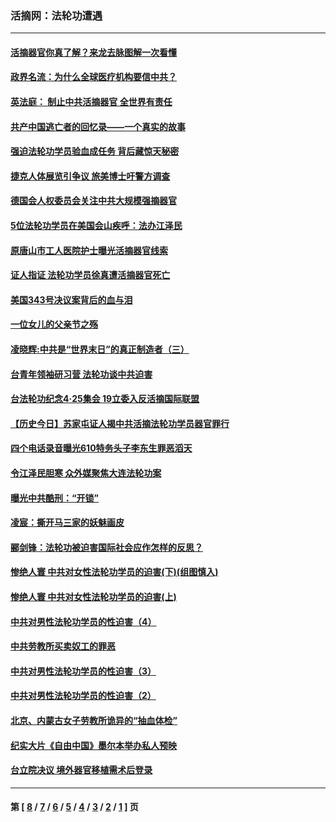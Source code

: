 ### 活摘网：法轮功遭遇
---
#### [活摘器官你真了解？来龙去脉图解一次看懂](../../pages/nf5881/n13013820.md?08140430) 
#### [政界名流：为什么全球医疗机构要信中共？](../../pages/nf5881/n11945479.md?08140430) 
#### [英法庭： 制止中共活摘器官 全世界有责任](../../pages/nf5881/n11330691.md?08140430) 
#### [共产中国逃亡者的回忆录——一个真实的故事](../../pages/nf5881/n10918649.md?08140430) 
#### [强迫法轮功学员验血成任务 背后藏惊天秘密](../../pages/nf5881/n4252384.md?08140430) 
#### [捷克人体展览引争议 旅美博士吁警方调查](../../pages/nf5881/n9429187.md?08140430) 
#### [德国会人权委员会关注中共大规模强摘器官](../../pages/nf5881/n8418950.md?08140430) 
#### [5位法轮功学员在美国会山疾呼：法办江泽民](../../pages/nf5881/n8101519.md?08140430) 
#### [原唐山市工人医院护士曝光活摘器官线索](../../pages/nf5881/n8076384.md?08140430) 
#### [证人指证 法轮功学员徐真遭活摘器官死亡](../../pages/nf5881/n8042467.md?08140430) 
#### [美国343号决议案背后的血与泪](../../pages/nf5881/n8020684.md?08140430) 
#### [一位女儿的父亲节之殇](../../pages/nf5881/n8014122.md?08140430) 
#### [凌晓辉:中共是“世界末日”的真正制造者（三）](../../pages/nf5881/n4210333.md?08140430) 
#### [台青年领袖研习营 法轮功谈中共迫害](../../pages/nf5881/n4141857.md?08140430) 
#### [台法轮功纪念4‧25集会 19立委入反活摘国际联盟](../../pages/nf5881/n4141821.md?08140430) 
#### [【历史今日】苏家屯证人揭中共活摘法轮功学员器官罪行](../../pages/nf5881/n4135912.md?08140430) 
#### [四个电话录音曝光610特务头子李东生罪恶滔天](../../pages/nf5881/n4040060.md?08140430) 
#### [令江泽民胆寒 众外媒聚焦大连法轮功案](../../pages/nf5881/n3932671.md?08140430) 
#### [曝光中共酷刑：“开锁”](../../pages/nf5881/n3889373.md?08140430) 
#### [凌宸：撕开马三家的妖魅画皮](../../pages/nf5881/n3849369.md?08140430) 
#### [郦剑锋：法轮功被迫害国际社会应作怎样的反思？](../../pages/nf5881/n3824560.md?08140430) 
#### [惨绝人寰 中共对女性法轮功学员的迫害(下)(组图慎入)](../../pages/nf5881/n3816285.md?08140430) 
#### [惨绝人寰 中共对女性法轮功学员的迫害(上)](../../pages/nf5881/n3815374.md?08140430) 
#### [中共对男性法轮功学员的性迫害（4）](../../pages/nf5881/n3769144.md?08140430) 
#### [中共劳教所买卖奴工的罪恶](../../pages/nf5881/n3769378.md?08140430) 
#### [中共对男性法轮功学员的性迫害（3）](../../pages/nf5881/n3768231.md?08140430) 
#### [中共对男性法轮功学员的性迫害（2）](../../pages/nf5881/n3767211.md?08140430) 
#### [北京、内蒙古女子劳教所诡异的“抽血体检”](../../pages/nf5881/n3753158.md?08140430) 
#### [纪实大片《自由中国》墨尔本举办私人预映](../../pages/nf5881/n3743337.md?08140430) 
#### [台立院决议 境外器官移植需术后登录](../../pages/nf5881/n3741520.md?08140430) 

---
#### 第 [ [8](./8.md?08140430) / [7](./7.md?08140430) / [6](./6.md?08140430) / [5](./5.md?08140430) / [4](./4.md?08140430) / [3](./3.md?08140430) / [2](./2.md?08140430) / [1](./1.md?08140430) ] 页
